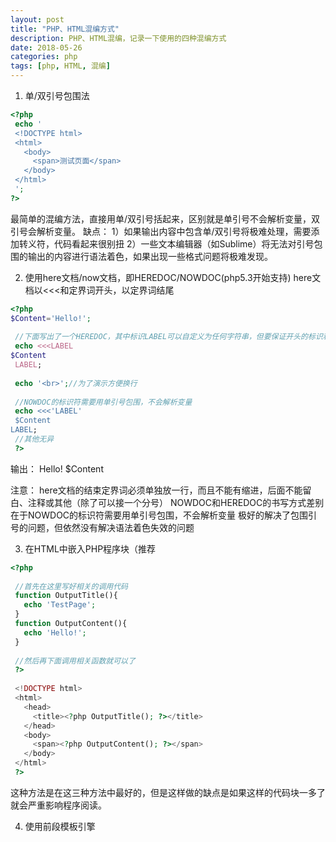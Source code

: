```yaml
---
layout: post
title: "PHP、HTML混编方式"
description: PHP、HTML混编，记录一下使用的四种混编方式
date: 2018-05-26
categories: php
tags: [php, HTML, 混编]
---
```



1. 单/双引号包围法

~~~php
<?php
 echo '
 <!DOCTYPE html>
 <html>
   <body>
     <span>测试页面</span>
   </body>
 </html>
 ';
?>
~~~
最简单的混编方法，直接用单/双引号括起来，区别就是单引号不会解析变量，双引号会解析变量。
缺点：
    1）如果输出内容中包含单/双引号将极难处理，需要添加转义符，代码看起来很别扭
    2）一些文本编辑器（如Sublime）将无法对引号包围的输出的内容进行语法着色，如果出现一些格式问题将极难发现。

2. 使用here文档/now文档，即HEREDOC/NOWDOC(php5.3开始支持)
here文档以<<<和定界词开头，以定界词结尾
~~~php
<?php
$Content='Hello!';
  
 //下面写出了一个HEREDOC，其中标识LABEL可以自定义为任何字符串，但要保证开头的标识和结尾的标识一样
 echo <<<LABEL
$Content
 LABEL;
 
 echo '<br>';//为了演示方便换行
 
 //NOWDOC的标识符需要用单引号包围，不会解析变量
 echo <<<'LABEL'
 $Content
LABEL;
 //其他无异
 ?>
~~~
输出：
Hello!
$Content

注意：
    here文档的结束定界词必须单独放一行，而且不能有缩进，后面不能留白、注释或其他（除了可以接一个分号）
    NOWDOC和HEREDOC的书写方式差别在于NOWDOC的标识符需要用单引号包围，不会解析变量
    极好的解决了包围引号的问题，但依然没有解决语法着色失效的问题
    
3. 在HTML中嵌入PHP程序块（推荐
~~~php
<?php
  
 //首先在这里写好相关的调用代码
 function OutputTitle(){
   echo 'TestPage';
 }
 function OutputContent(){
   echo 'Hello!';
 }
  
 //然后再下面调用相关函数就可以了
 ?>
  
 <!DOCTYPE html>
 <html>
   <head>
     <title><?php OutputTitle(); ?></title>
   </head>
   <body>
     <span><?php OutputContent(); ?></span>
   </body>
 </html>
 ?>
~~~
这种方法是在这三种方法中最好的，但是这样做的缺点是如果这样的代码块一多了就会严重影响程序阅读。

4. 使用前段模板引擎


